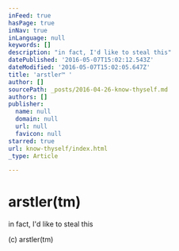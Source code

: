 ```yaml
---
inFeed: true
hasPage: true
inNav: true
inLanguage: null
keywords: []
description: "in fact, I'd like to steal this"
datePublished: '2016-05-07T15:02:12.543Z'
dateModified: '2016-05-07T15:02:05.647Z'
title: 'arstler™ '
author: []
sourcePath: _posts/2016-04-26-know-thyself.md
authors: []
publisher:
  name: null
  domain: null
  url: null
  favicon: null
starred: true
url: know-thyself/index.html
_type: Article

---
```

# arstler(tm)

in fact, I'd like to steal this

(c) arstler(tm)